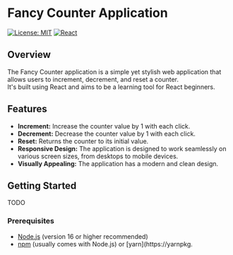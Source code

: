# Fancy Counter Application

[![License: MIT](https://img.shields.io/badge/License-MIT-yellow.svg)](https://opensource.org/licenses/MIT)
[![React](https://img.shields.io/badge/React-v18.2.0-blue)](https://react.dev/)

## Overview

The Fancy Counter application is a simple yet stylish web application that allows users to increment, decrement, and reset a counter.  
It's built using React and aims to be a learning tool for React beginners.

## Features

*   **Increment:** Increase the counter value by 1 with each click.
*   **Decrement:** Decrease the counter value by 1 with each click.
*   **Reset:** Returns the counter to its initial value.
*   **Responsive Design:** The application is designed to work seamlessly on various screen sizes, from desktops to mobile devices.
* **Visually Appealing:** The application has a modern and clean design.

## Getting Started

TODO

### Prerequisites

*   [Node.js](https://nodejs.org/) (version 16 or higher recommended)
*   [npm](https://www.npmjs.com/) (usually comes with Node.js) or [yarn](https://yarnpkg.